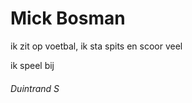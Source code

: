 <h1> Mick Bosman </h1>
<p> ik zit op voetbal, ik sta spits en scoor veel</p>
<p>ik speel bij</p> <h6> Duintrand S</h>
